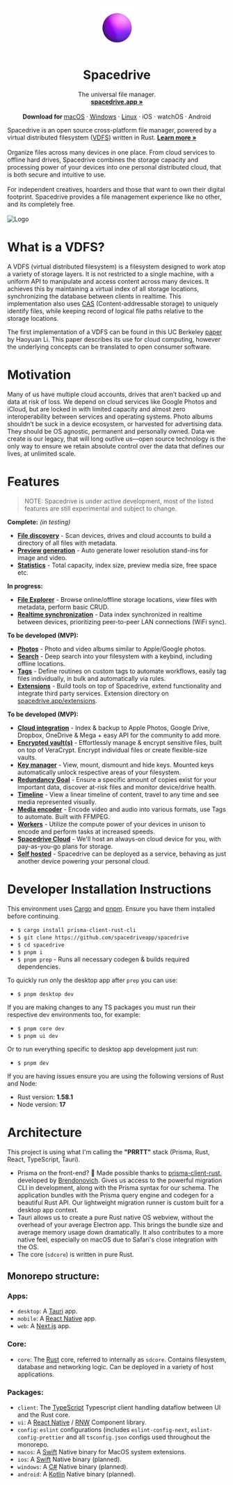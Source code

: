<p align="center">
  <a href="#">
    
  </a>
  <p align="center">
   <img width="100" height="100" src="https://raw.githubusercontent.com/spacedriveapp/.github/main/profile/spacedrive_logo.png" alt="Logo">
  </p>
  <h1 align="center"><b>Spacedrive</b></h1>
  <p align="center">
   The universal file manager.
    <br />
    <a href="https://spacedrive.co"><strong>spacedrive.app »</strong></a>
    <br />
    <br />
    <b>Download for </b>
    <a href="">macOS</a>
    ·
    <a href="">Windows</a>
    ·
    <a href="">Linux</a>
    ·
    iOS
    ·
    watchOS
    ·
    Android

  </p>
</p>
Spacedrive is an open source cross-platform file manager, powered by a virtual distributed filesystem (<a href="#what-is-a-vdfs">VDFS</a>) written in Rust. <a href="https://spacedrive.app"><strong>Learn more »</strong></a>
<br/>
<br/>
Organize files across many devices in one place. From cloud services to offline hard drives, Spacedrive combines the storage capacity and processing power of your devices into one personal distributed cloud, that is both secure and intuitive to use. 
<br />
<br />
For independent creatives, hoarders and those that want to own their digital footprint. Spacedrive provides a file management experience like no other, and its completely free.
<br />
<br />
<img src="https://raw.githubusercontent.com/spacedriveapp/.github/main/profile/spacedrive_screenshot_2.jpg" alt="Logo">

# What is a VDFS?
A VDFS (virtual distributed filesystem) is a filesystem designed to work atop a variety of storage layers. It is not restricted to a single machine, with a uniform API to manipulate and access content across many devices. It achieves this by maintaining a virtual index of all storage locations, synchronizing the database between clients in realtime. This implementation also uses [CAS](https://en.wikipedia.org/wiki/Content-addressable_storage) (Content-addressable storage) to uniquely identify files, while keeping record of logical file paths relative to the storage locations. 

The first implementation of a VDFS can be found in this UC Berkeley [paper](https://www2.eecs.berkeley.edu/Pubs/TechRpts/2018/EECS-2018-29.pdf) by Haoyuan Li. This paper describes its use for cloud computing, however the underlying concepts can be translated to open consumer software. 

# Motivation
Many of us have multiple cloud accounts, drives that aren’t backed up and data at risk of loss. We depend on cloud services like Google Photos and iCloud, but are locked in with limited capacity and almost zero interoperability between services and operating systems. Photo albums shouldn’t be suck in a device ecosystem, or harvested for advertising data. They should be OS agnostic, permanent and personally owned. Data we create is our legacy, that will long outlive us—open source technology is the only way to ensure we retain absolute control over the data that defines our lives, at unlimited scale.


# Features
> NOTE: Spacedrive is under active development, most of the listed features are still experimental and subject to change.

<!-- ### Rich context -->

**Complete:** *(in testing)*
- **[File discovery](#)** - Scan devices, drives and cloud accounts to build a directory of all files with metadata.
- **[Preview generation](#)** - Auto generate lower resolution stand-ins for image and video.
- **[Statistics](#)** - Total capacity, index size, preview media size, free space etc.
  
**In progress:**
- **[File Explorer](#)** - Browse online/offline storage locations, view files with metadata, perform basic CRUD. 
- **[Realtime synchronization](#)** - Data index synchronized in realtime between devices, prioritizing peer-to-peer LAN connections (WiFi sync).
  
**To be developed (MVP):**
- **[Photos](#)** - Photo and video albums similar to Apple/Google photos.
- **[Search](#)** - Deep search into your filesystem with a keybind, including offline locations.
- **[Tags](#)** - Define routines on custom tags to automate workflows, easily tag files individually, in bulk and automatically via rules.
- **[Extensions](#)** - Build tools on top of Spacedrive, extend functionality and integrate third party services. Extension directory on [spacedrive.app/extensions](#).
  
**To be developed (MVP):**  
- **[Cloud integration](#)** - Index & backup to Apple Photos, Google Drive, Dropbox, OneDrive & Mega + easy API for the community to add more.
- **[Encrypted vault(s)](#)** - Effortlessly manage & encrypt sensitive files, built on top of VeraCrypt. Encrypt individual files or create flexible-size vaults.
- **[Key manager](#)** - View, mount, dismount and hide keys. Mounted keys automatically unlock respective areas of your filesystem.
- **[Redundancy Goal](#)** - Ensure a specific amount of copies exist for your important data, discover at-risk files and monitor device/drive health.
- **[Timeline](#)** - View a linear timeline of content, travel to any time and see media represented visually.
- **[Media encoder](#)** - Encode video and audio into various formats, use Tags to automate. Built with FFMPEG.
- **[Workers](#)** - Utilize the compute power of your devices in unison to encode and perform tasks at increased speeds.
- **[Spacedrive Cloud](#)** - We'll host an always-on cloud device for you, with pay-as-you-go plans for storage.
- **[Self hosted](#)** - Spacedrive can be deployed as a service, behaving as just another device powering your personal cloud.

# Developer Installation Instructions
This environment uses [Cargo](https://doc.rust-lang.org/cargo/getting-started/installation.html) and [pnpm](https://pnpm.io/installation). Ensure you have them installed before continuing.

- `$ cargo install prisma-client-rust-cli`
- `$ git clone https://github.com/spacedriveapp/spacedrive`
- `$ cd spacedrive`
- `$ pnpm i`
- `$ pnpm prep` - Runs all necessary codegen & builds required dependencies.

To quickly run only the desktop app after `prep` you can use:
- `$ pnpm desktop dev`

If you are making changes to any TS packages you must run their respective dev environments too, for example: 
- `$ pnpm core dev`
- `$ pnpm ui dev`
  
Or to run everything specific to desktop app development just run:
- `$ pnpm dev`

If you are having issues ensure you are using the following versions of Rust and Node:
- Rust version: **1.58.1**
- Node version: **17**

# Architecture
This project is using what I'm calling the **"PRRTT"** stack (Prisma, Rust, React, TypeScript, Tauri). 
- Prisma on the front-end? 🤯 Made possible thanks to [prisma-client-rust](), developed by [Brendonovich](). Gives us access to the powerful migration CLI in development, along with the Prisma syntax for our schema. The application bundles with the Prisma query engine and codegen for a beautiful Rust API. Our lightweight migration runner is custom built for a desktop app context.
- Tauri allows us to create a pure Rust native OS webview, without the overhead of your average Electron app. This brings the bundle size and average memory usage down dramatically. It also contributes to a more native feel, especially on macOS due to Safari's close integration with the OS. 
- The core (`sdcore`) is written in pure Rust.

## Monorepo structure: 

### Apps:
- `desktop`: A [Tauri](https://nextjs.org) app.
- `mobile`: A [React Native](https://nextjs.org) app.
- `web`: A [Next.js](https://nextjs.org) app.

### Core:
- `core`: The [Rust]() core, referred to internally as `sdcore`. Contains filesystem, database and networking logic. Can be deployed in a variety of host applications.

### Packages:
- `client`: The [TypeScript]() Typescript client handling dataflow between UI and the Rust core.
- `ui`: A [React Native]() / [RNW]() Component library.
- `config`: `eslint` configurations (includes `eslint-config-next`, `eslint-config-prettier` and all `tsconfig.json` configs used throughout the monorepo.
- `macos`: A [Swift]() Native binary for MacOS system extensions.
- `ios`: A [Swift]() Native binary (planned).
- `windows`: A [C#]() Native binary (planned).
- `android`: A [Kotlin]() Native binary (planned).